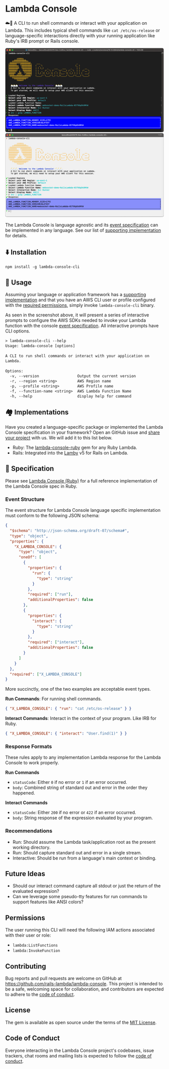# Lambda Console

☁️🐚 A CLI to run shell commands or interact with your application on Lambda. This includes typical shell commands like `cat /etc/os-release` or language-specific interactions directly with your running application like Ruby's IRB prompt or Rails console.

![Lambda Console CLI Screenshot](./images/lambda-console-cli-dark.png#gh-dark-mode-only)
![Lambda Console CLI Screenshot](./images/lambda-console-cli-light.png#gh-light-mode-only)

The Lambda Console is language agnostic and its [event specification](#specfication) can be implemented in any language. See our list of [supporting implementation](#implementations) for details.

## ⬇️ Installation

```shell
npm install -g lambda-console-cli
```

## 🐚 Usage

Assuming your language or application framework has a [supporting implementation](#implementations) and that you have an AWS CLI user or profile configured with the [required permissions](#permissions), simply invoke `lambda-console-cli` binary.

As seen in the screenshot above, it will present a series of interactive prompts to configure the AWS SDKs needed to invoke your Lambda function with the console [event specification](#specfication). All interactive prompts have CLI options.

```
> lambda-console-cli --help
Usage: lambda-console [options]

A CLI to run shell commands or interact with your application on Lambda.

Options:
  -v, --version                 Output the current version
  -r, --region <string>         AWS Region name
  -p, --profile <string>        AWS Profile name
  -f, --function-name <string>  AWS Lambda Function Name
  -h, --help                    display help for command
```

## 🏘️ Implementations

Have you created a language-specific package or implemented the Lambda Console specification in your framework? Open an GitHub issue and [share your project](https://github.com/rails-lambda/lambda-console/issues/new/choose) with us. We will add it to this list below.

- Ruby: The [lambda-console-ruby](https://github.com/rails-lambda/lambda-console-ruby) gem for any Ruby Lambda.
- Rails: Integrated into the [Lamby](https://github.com/rails-lambda/lamby) v5 for Rails on Lambda.

## 📐 Specification 

Please see [Lambda Console (Ruby)](https://github.com/rails-lambda/lambda-console-ruby) for a full reference implementation of the Lambda Console spec in Ruby. 

### Event Structure

The event structure for Lambda Console language specific implementation must conform to the following JSON schema:

```json
{
  "$schema": "http://json-schema.org/draft-07/schema#",
  "type": "object",
  "properties": {
    "X_LAMBDA_CONSOLE": {
      "type": "object",
      "oneOf": [
        {
          "properties": {
            "run": {
              "type": "string"
            }
          },
          "required": ["run"],
          "additionalProperties": false
        },
        {
          "properties": {
            "interact": {
              "type": "string"
            }
          },
          "required": ["interact"],
          "additionalProperties": false
        }
      ]
    }
  },
  "required": ["X_LAMBDA_CONSOLE"]
}

```

More succinctly, one of the two examples are acceptable event types.

**Run Commands**: For running shell commands.

```json
{ "X_LAMBDA_CONSOLE": { "run": "cat /etc/os-release" } }
```

**Interact Commands**: Interact in the context of your program. Like IRB for Ruby.

```json
{ "X_LAMBDA_CONSOLE": { "interact": "User.find(1)" } }
```

### Response Formats

These rules apply to any implementation Lambda response for the Lambda Console to work properly.

**Run Commands**

- `statusCode`: Either `0` if no error or `1` if an error occurred.
- `body`: Combined string of standard out and error in the order they happened.

**Interact Commands**

- `statusCode`: Either `200` if no error or `422` if an error occurred.
- `body`: String response of the expression evaluated by your program.

### Recommendations

- Run: Should assume the Lambda task/application root as the present working directory.
- Run: Should capture standard out and error in a single stream.
- Interactive: Should be run from a language's main context or binding.

## Future Ideas

- Should our interact command capture all stdout or just the return of the evaluated expression?
- Can we leverage some pseudo-tty features for run commands to support features like ANSI colors?

## Permissions

The user running this CLI will need the following IAM actions associated with their user or role:

- `lambda:ListFunctions`
- `lambda:InvokeFunction`

## Contributing

Bug reports and pull requests are welcome on GitHub at https://github.com/rails-lambda/lambda-console. This project is intended to be a safe, welcoming space for collaboration, and contributors are expected to adhere to the [code of conduct](https://github.com/rails-lambda/lambda-console/blob/main/CODE_OF_CONDUCT.md).

## License

The gem is available as open source under the terms of the [MIT License](https://opensource.org/licenses/MIT).

## Code of Conduct

Everyone interacting in the Lambda Console project's codebases, issue trackers, chat rooms and mailing lists is expected to follow the [code of conduct](https://github.com/rails-lambda/lambda-console/blob/main/CODE_OF_CONDUCT.md).
